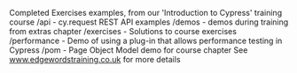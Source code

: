 Completed Exercises examples, from our 'Introduction to Cypress' training course
/api    - cy.request REST API examples
/demos  - demos during training from extras chapter
/exercises  - Solutions to course exercises
/performance - Demo of using a plug-in that allows performance testing in Cypress
/pom    - Page Object Model demo for course chapter
See www.edgewordstraining.co.uk for more details
